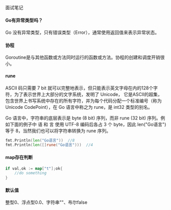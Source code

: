 面试笔记

#### Go有异常类型吗？
Go 没有异常类型，只有错误类型（Error），通常使用返回值来表示异常状态。

#### 协程
Goroutine是与其他函数或方法同时运行的函数或方法。协程的创建和调度开销很小。

#### rune
ASCII 码只需要 7 bit 就可以完整地表示，但只能表示英文字母在内的128个字符，为了表示世界上大部分的文字系统，发明了 Unicode， 它是ASCII的超集，包含世界上书写系统中存在的所有字符，并为每个代码分配一个标准编号（称为Unicode CodePoint），在 Go 语言中称之为 rune，是 int32 类型的别名。

Go 语言中，字符串的底层表示是 byte (8 bit) 序列，而非 rune (32 bit) 序列。例如下面的例子中 语 和 言 使用 UTF-8 编码后各占 3 个 byte，因此 len("Go语言") 等于 8，当然我们也可以将字符串转换为 rune 序列。
```go
fmt.Println(len("Go语言"))  //8
fmt.Println(len([]rune("Go语言")))  //4
```

#### map存在判断
```go
if val,ok := map["t"];ok{
    //do something
}
```

#### 默认值
整型0、浮点型0.0、字符串""、布尔false